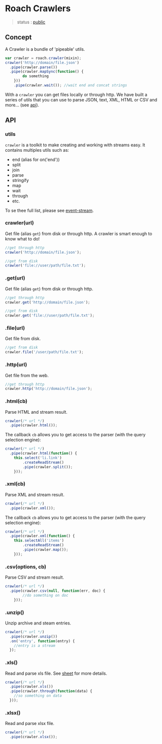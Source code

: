 # Roach Crawlers

  > status : [public](#concept)

## Concept

A Crawler is a bundle of 'pipeable' utils. 

```js
var crawler = roach.crawler(mixin);
crawler('http://domain/file.json')
  .pipe(crawler.parse())
  .pipe(crawler.mapSync(function() {
		do something
	}))
	.pipe(crawler.wait()); //wait end and concat strings
```

With a `crawler` you can get files locally or through http. We have built a series of utils that you can use to parse JSON, text, XML, HTML or CSV and more... (see [api](#api)).

## API

### utils

 `crawler` is a toolkit to make creating and working with streams easy. It contains multiples utils such as:
   - end (alias for on('end'))
   - split
   - join
   - parse
   - stringify
   - map
   - wait
   - through
   - etc.

  To se thee full list, please see [event-stream](https://github.com/dominictarr/event-stream).

### crawler(url)

Get file (alias `get`) from disk or through http. A crawler is smart enough to know what to do!

```js
//get through http
crawler('http://domain/file.json');

//get from disk
crawler('file://user/path/file.txt');
```


### .get(url)

Get file (alias `get`) from disk or through http.

```js
//get through http
crawler.get('http://domain/file.json');

//get from disk
crawler.get('file://user/path/file.txt');
```

### .file(url)

Get file from disk.

```js
//get from disk
crawler.file('/user/path/file.txt');
```

### .http(url)

Get file from the web.

```js
//get through http
crawler.http('http://domain/file.json');
```

### .html(cb)

 Parse HTML and stream result.

```js
crawler(/* url */)
  .pipe(crawler.html());

```

The callback `cb` allows you to get access to the parser (with the query selection engine):

```js
crawler(/* url */)
  .pipe(crawler.html(function() {
    this.select('li.link')
    	.createReadStream()
    	.pipe(crawler.split());
	}));
```

### .xml(cb)

Parse XML and stream result.

```js
crawler(/* url */)
  .pipe(crawler.xml());

```

The callback `cb` allows you to get access to the parser (with the query selection engine):

```js
crawler(/* url */)
  .pipe(crawler.xml(function() {
    this.selectAll('items')
    	.createReadStream()
    	.pipe(crawler.map());
	}));
```

### .csv(options, cb)

Parse CSV and stream result.

```js
crawler(/* url */)
  .pipe(crawler.csv(null, function(err, doc) {
		//do something on doc
	}));

```

### .unzip()

Unzip archive and steam entries.

```js
crawler(/* url */)
  .pipe(crawler.unzip())
  .on('entry', function(entry) {
    //entry is a stream
  });

```

### .xls()

Read and parse xls file. See [sheet](https://github.com/SheetJS) for more details.

```js
crawler(/* url */)
  .pipe(crawler.xls())
  .pipe(crawler.through(function(data) {
    //so something on data
  }));

```


### .xlsx()

Read and parse xlsx file.

```js
crawler(/* url */)
  .pipe(crawler.xlsx());

```


